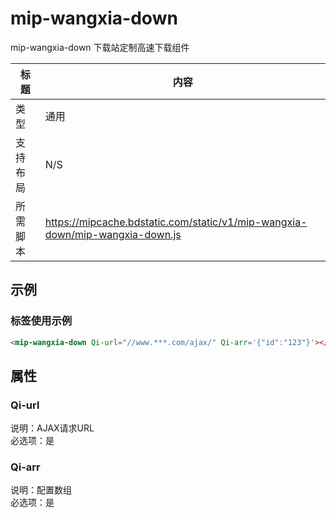 # mip-wangxia-down
mip-wangxia-down 下载站定制高速下载组件

标题|内容
----|----
类型|通用
支持布局|N/S
所需脚本|https://mipcache.bdstatic.com/static/v1/mip-wangxia-down/mip-wangxia-down.js   

## 示例

### 标签使用示例
```html
<mip-wangxia-down Qi-url="//www.***.com/ajax/" Qi-arr='{"id":"123"}'></mip-wangxia-down>
```

## 属性

### Qi-url

说明：AJAX请求URL  
必选项：是  

### Qi-arr

说明：配置数组  
必选项：是  
